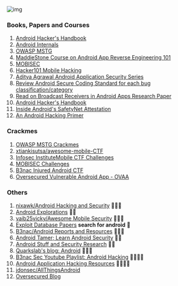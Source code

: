 ![img](https://img.icons8.com/doodle/96/000000/books.png)

### Books, Papers and Courses

1. [Android Hacker's Handbook](./books/Mobile_App_Hackers_Handbook.pdf)
2. [Android Internals](./books/androidsecurityinternals.pdf)
3. [OWASP MSTG](https://mobile-security.gitbook.io/mobile-security-testing-guide/)
4. [MaddieStone Course on Android App Reverse Engineering 101](https://www.ragingrock.com/AndroidAppRE/)
5. [MOBISEC](https://mobisec.reyammer.io/)
6. [Hacker101 Mobile Hacking](https://www.hacker101.com/playlists/mobile_hacking)
7. [Aditya Agrawal Android Application Security Series](https://manifestsecurity.com/android-application-security/)
8. [Review Android Secure Coding Standard for each bug classification/category](https://wiki.sei.cmu.edu/confluence/display/android/Android+Secure+Coding+Standard)
9. [Read on Broadcast Receivers in Android Apps Research Paper](./books/Detecting_Vulnerabilities_of_Broadcast_Receivers_in_Android_Applications.pdf)
10. [Android Hacker's Handbook](./books/Android_Hacker's_Handbook)
11. [Inside Android's SafetyNet Attestation](https://www.mulliner.org/collin/publications/inside_safetynet_attestation_attacks_and_defense_mulliner2017_ekoparty.pdf)
12. [An Android Hacking Primer](https://medium.com/swlh/an-android-hacking-primer-3390fef4e6a0)

### Crackmes

1. [OWASP MSTG Crackmes](https://github.com/OWASP/owasp-mstg/tree/master/Crackmes#android)
2. [xtiankisutsa/awesome-mobile-CTF](https://github.com/xtiankisutsa/awesome-mobile-CTF)
3. [Infosec Institute](https://resources.infosecinstitute.com/topic/mobile-ctf-challenge-contest-details-win-1000/)[Mobile CTF Challenges](./ctfs/MobileCTFapps.zip)
4. [MOBISEC Challenges](https://challs.reyammer.io/challenges)
5. [B3nac Injured Android CTF](https://github.com/B3nac/InjuredAndroid)
6. [Oversecured Vulnerable Android App - OVAA](https://github.com/oversecured/ovaa)

### Others

1. [nixawk/Android Hacking and Security](https://github.com/nixawk/pentest-wiki/tree/master/2.Vulnerability-Assessment/Android-Assessment) 🌟🌟🌟
2. [Android Explorations](https://nelenkov.blogspot.com/) 🌟🌟
3. [vaib25vicky/Awesome Mobile Security](https://github.com/vaib25vicky/awesome-mobile-security) 🌟🌟🌟
4. [Exploit Database Papers](https://www.exploit-db.com/papers) **search for android** 🌟
5. [B3nac/Android Reports and Resources](https://github.com/B3nac/Android-Reports-and-Resources) 🌟🌟🌟
6. [Android Tamer; Learn Android Security](https://androidtamer.com/learn_android_security) 🌟🌟
7. [Android Stuff and Security Research](https://www.mulliner.org/android/) 🌟🌟
8. [Quarkslab's blog: Android](https://blog.quarkslab.com/category/android.html) 🌟🌟🌟
9. [B3nac Sec Youtube Playlist: Android Hacking](https://www.youtube.com/watch?v=YQT-wlMEoJg&list=PLrIM_Ohh4UNNT1vfBGn4FwGzH-k8QqHpt) 🌟🌟🌟🌟
10. [Android Application Hacking Resources](https://blog.deesee.xyz/android/security/2020/01/13/android-application-hacking-resources.html) 🌟🌟🌟🌟
11. [jdonsec/AllThingsAndroid](https://github.com/jdonsec/AllThingsAndroid)
12. [Oversecured Blog](https://blog.oversecured.com/)